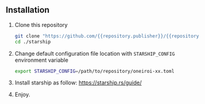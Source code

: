 ## Installation

1. Clone this repository

    ```bash
    git clone "https://github.com/{{repository.publisher}}/{{repository.repo}}.git" ./starship
    cd ./starship
    ```

2. Change default configuration file location with `STARSHIP_CONFIG` environment variable

    ```bash
    export STARSHIP_CONFIG=/path/to/repository/oneiroi-xx.toml
    ```

3. Install starship as follow:
    <https://starship.rs/guide/>

4. Enjoy.
